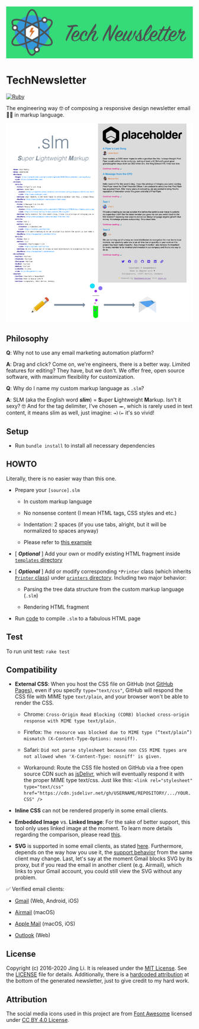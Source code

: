 ![headline](assets/images/TechNewsletter-logo.png)

# TechNewsletter

[![Ruby](https://github.com/thyrlian/TechNewsletter/workflows/Ruby/badge.svg)](https://github.com/thyrlian/TechNewsletter/actions?query=workflow%3ARuby)

The engineering way 🤓 of composing a responsive design newsletter email 📰📧 in markup language.

<img src="https://github.com/thyrlian/TechNewsletter/blob/master/assets/images/Intro.png?raw=true">

## Philosophy

**Q**: Why not to use any email marketing automation platform?

**A**: Drag and click?  Come on, we're engineers, there is a better way.  Limited features for editing?  They have, but we don't.  We offer free, open source software, with maximum flexibility for customization.

**Q**: Why do I name my custom markup language as `.slm`?

**A**: SLM (aka the English word ***slim***) = **S**uper **L**ightweight **M**arkup.  Isn't it sexy?  🤓  And for the tag delimiter, I've chosen `⇥⇤`, which is rarely used in text content, it means slim as well, just imagine: `⇥)(⇤` it's so vivid!

## Setup

* Run `bundle install` to install all necessary dependencies

## HOWTO

Literally, there is no easier way than this one.

* Prepare your `[source].slm`

  - In custom markup language

  - No nonsense content (I mean HTML tags, CSS styles and etc.)

  - Indentation: 2 spaces (if you use tabs, alright, but it will be normalized to spaces anyway)

  - Please refer to [this example](https://raw.githubusercontent.com/thyrlian/TechNewsletter/master/example.slm)

* [ ***Optional*** ] Add your own or modify existing HTML fragment inside [`templates` directory](https://github.com/thyrlian/TechNewsletter/tree/master/templates)

* [ ***Optional*** ] Add or modify corresponding `*Printer` class (which inherits [`Printer` class](https://github.com/thyrlian/TechNewsletter/blob/master/lib/newsletter/printers/printer.rb)) under [`printers` directory](https://github.com/thyrlian/TechNewsletter/tree/master/lib/newsletter/printers).  Including two major behavior:

  - Parsing the tree data structure from the custom markup language (`.slm`)

  - Rendering HTML fragment

* Run [code](https://github.com/thyrlian/TechNewsletter/blob/master/app.rb) to compile `.slm` to a fabulous HTML page

## Test

To run unit test: `rake test`

## Compatibility

* **External CSS**: When you host the CSS file on GitHub (not [GitHub Pages](https://pages.github.com/)), even if you specify `type="text/css"`, GitHub will respond the CSS file with MIME type `text/plain`, and your browser won't be able to render the CSS.

  - Chrome: `Cross-Origin Read Blocking (CORB) blocked cross-origin response with MIME type text/plain.`

  - Firefox: `The resource was blocked due to MIME type (“text/plain”) mismatch (X-Content-Type-Options: nosniff).`

  - Safari: `Did not parse stylesheet because non CSS MIME types are not allowed when 'X-Content-Type: nosniff' is given.`

  - Workaround: Route the CSS file hosted on GitHub via a free open source CDN such as [jsDelivr](https://www.jsdelivr.com/?docs=gh), which will eventually respond it with the proper MIME type text/css.  Just like this: `<link rel="stylesheet" type="text/css" href="https://cdn.jsdelivr.net/gh/USERNAME/REPOSITORY/.../YOUR.CSS" />`

* **Inline CSS** can not be rendered properly in some email clients.

* **Embedded Image** vs. **Linked Image**: For the sake of better support, this tool only uses linked image at the moment.  To learn more details regarding the comparison, please read [this](https://blog.mailtrap.io/embedding-images-in-html-email-have-the-rules-changed/).

* **SVG** is supported in some email clients, as stated [here](https://www.campaignmonitor.com/css/text-fonts/svg/).  Furthermore, depends on the way how you use it, the [support behavior](https://css-tricks.com/a-guide-on-svg-support-in-email/) from the same client may change.  Last, let's say at the moment Gmail blocks SVG by its proxy, but if you read the email in another client (e.g. Airmail), which links to your Gmail account, you could still view the SVG without any problem.

✅ Verified email clients:

* [Gmail](https://www.google.com/gmail/) (Web, Android, iOS)

* [Airmail](https://airmailapp.com/) (macOS)

* [Apple Mail](https://en.wikipedia.org/wiki/Apple_Mail) (macOS, iOS)

* [Outlook](https://outlook.live.com/) (Web)

## License

Copyright (c) 2016-2020 Jing Li.  It is released under the [MIT License](https://opensource.org/licenses/MIT).  See the [LICENSE](https://raw.githubusercontent.com/thyrlian/TechNewsletter/master/LICENSE) file for details.  Additionally, there is a [hardcoded attribution](https://github.com/thyrlian/TechNewsletter/blob/master/templates/attribution.html) at the bottom of the generated newsletter, just to give credit to my hard work.

## Attribution

The social media icons used in this project are from [Font Awesome](https://fontawesome.com/) licensed under [CC BY 4.0 License](https://creativecommons.org/licenses/by/4.0/).
